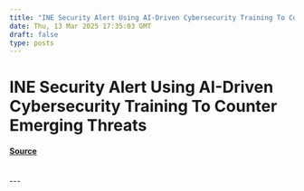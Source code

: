 ```yaml
---
title: "INE Security Alert Using AI-Driven Cybersecurity Training To Counter Emerging Threats"
date: Thu, 13 Mar 2025 17:35:03 GMT
draft: false
type: posts
---
```

# INE Security Alert Using AI-Driven Cybersecurity Training To Counter Emerging Threats









#### [Source](https://hackernoon.com/ine-security-alert-using-ai-driven-cybersecurity-training-to-counter-emerging-threats?source=rss)

<br/>
---
